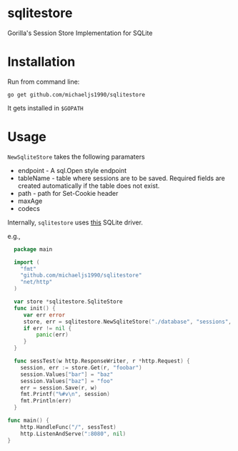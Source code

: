 sqlitestore
==========

Gorilla's Session Store Implementation for SQLite

Installation
===========

Run from command line:
```shell
go get github.com/michaeljs1990/sqlitestore
```
It gets installed in `$GOPATH`

Usage
=====

`NewSqliteStore` takes the following paramaters

- endpoint - A sql.Open style endpoint
- tableName - table where sessions are to be saved. Required fields are created automatically if the table does not exist.
- path - path for Set-Cookie header
- maxAge
- codecs

Internally, `sqlitestore` uses [this](https://github.com/mattn/go-sqlite3) SQLite driver.

e.g.,

```go
  package main

  import (
    "fmt"
    "github.com/michaeljs1990/sqlitestore"
    "net/http"
  )

  var store *sqlitestore.SqliteStore
  func init() {
     var err error
     store, err = sqlitestore.NewSqliteStore("./database", "sessions", "/", 3600, []byte("<SecretKey>"))
     if err != nil {
         panic(err)
     } 
  }

  func sessTest(w http.ResponseWriter, r *http.Request) {
    session, err := store.Get(r, "foobar")
    session.Values["bar"] = "baz"
    session.Values["baz"] = "foo"
    err = session.Save(r, w)
    fmt.Printf("%#v\n", session)
    fmt.Println(err)
  }

func main() {
    http.HandleFunc("/", sessTest)
    http.ListenAndServe(":8080", nil)
}
```
